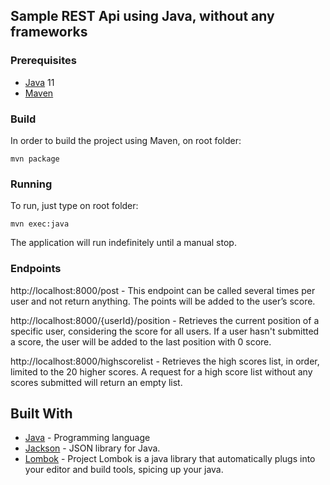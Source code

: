 ## Sample REST Api using Java, without any frameworks

### Prerequisites

* [Java](https://www.java.com/) 11
* [Maven](https://maven.apache.org/)

### Build

In order to build the project using Maven, on root folder:
```
mvn package
```

### Running

To run, just type on root folder:
```
mvn exec:java
```

The application will run indefinitely until a manual stop. 

### Endpoints
http://localhost:8000/post - This endpoint can be called several times per user and not return anything. 
The points will be added to the user’s score.

http://localhost:8000/{userId}/position - Retrieves the current position of a specific user, considering the score for all users. 
If a user hasn't submitted a score, the user will be added to the last position with 0 score.

http://localhost:8000/highscorelist - Retrieves the high scores list, in order, limited to the 20 higher scores. 
A request for a high score list without any scores submitted will return an empty list.

## Built With

* [Java](https://www.java.com/) - Programming language
* [Jackson](https://github.com/FasterXML/jackson) - JSON library for Java.
* [Lombok](https://projectlombok.org/) - Project Lombok is a java library that automatically plugs into your editor and build tools, spicing up your java.